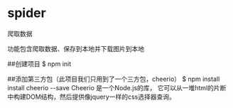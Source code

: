 # spider
爬取数据

功能包含爬取数据、保存到本地并下载图片到本地

##创建项目
$ npm init

##添加第三方包（此项目我们只用到了一个三方包，cheerio）
$ npm install install cheerio --save
Cheerio 是一个Node.js的库， 它可以从一堆html的片断中构建DOM结构，然后提供像jquery一样的css选择器查询。


